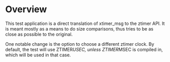 # Overview

This test application is a direct translation of xtimer_msg to the ztimer API.
It is meant mostly as a means to do size comparisons, thus tries to be as close
as possible to the original.

One notable change is the option to choose a different ztimer clock.
By default, the test will use ZTIMER*USEC, unless ZTIMER*MSEC is compiled in,
which will be used in that case.
